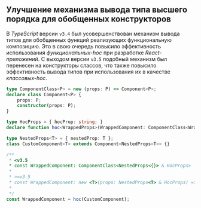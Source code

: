 ## Улучшение механизма вывода типа высшего порядка для обобщенных конструкторов

В *TypeScript* версии `v3.4` был усовершенствован механизм вывода типов для обобщенных функций реализующих функциональную композицию. Это в свою очередь повысило эффективность использования   *функциональных-hoc* при разработке *React-приложений*. С выходом версии `v3.5` подобный механизм был перенесен на конструкторы слассов, что также повысило эффективность вывода типов при использования их в качестве *классовых-hoc*.

`````typescript
type ComponentClass<P> = new (props: P) => Component<P>;
declare class Component<P> {
    props: P;
    constructor(props: P);
}

type HocProps = { hocProp: string; }
declare function hoc<WrappedProps>(WrappedComponent: ComponentClass<WrappedProps>): ComponentClass<WrappedProps & HocProps> ;

type NestedProps<T> = { nestedProp: T };
class CustomComponent<T> extends Component<NestedProps<T>> {}

/**
 * <v3.5
 * const WrappedComponent: ComponentClass<NestedProps<{}> & HocProps>
 * 
 * >=v3.5
 * const WrappedComponent: new <T>(props: NestedProps<T> & HocProps) => Component<NestedProps<T> & HocProps>
 * 
 */
const WrappedComponent = hoc(CustomComponent);
`````